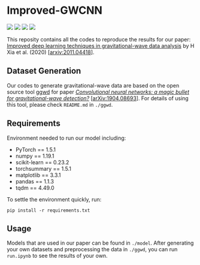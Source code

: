 # Improved-GWCNN

[![](https://img.shields.io/badge/python-2.7-brightgreen)](https://www.python.org/download/releases/2.7/) [![](https://img.shields.io/badge/python-3.7-green)](https://www.python.org/downloads/release/python-370/) [![](https://img.shields.io/badge/pytorch-1.5.1-blue)](https://pytorch.org/) [![](https://img.shields.io/badge/arxiv-2011.04418-red)](https://arxiv.org/abs/2011.04418) 

This reposity contains all the codes to reproduce the results for our paper:  [Improved deep learning techniques in gravitational-wave data analysis](https://journals.aps.org/prd/accepted/50070Q98Lb711a2f638578f4ab6f60edc4ca19ec6) by H Xia et al. (2020) [[arxiv:2011.04418](https://arxiv.org/abs/2011.04418)].

## Dataset Generation

Our codes to generate gravitational-wave data are based on the open source tool [ggwd](https://github.com/timothygebhard/ggwd) for paper [*Convolutional neural networks: a magic bullet for gravitational-wave detection?*](https://journals.aps.org/prd/abstract/10.1103/PhysRevD.100.063015) [[arXiv:1904.08693](https://arxiv.org/abs/1904.08693)]. For details of using this tool, please check `README.md` in `./ggwd`.

## Requirements

Environment needed to run our model including:

- PyTorch == 1.5.1
- numpy == 1.19.1
- scikit-learn == 0.23.2
- torchsummary == 1.5.1
- matplotlib == 3.3.1
- pandas == 1.1.3
- tqdm == 4.49.0

To settle the environment quickly, run:

```
pip install -r requirements.txt
```

## Usage

Models that are used in our paper can be found in `./model`. After generating your own datasets and preprocessing the data in `./ggwd`, you can run `run.ipynb` to see the results of your own.


